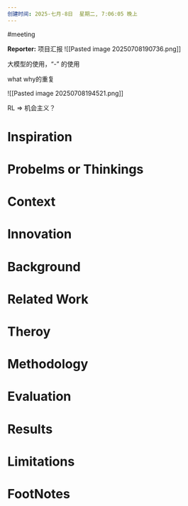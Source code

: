 ```yaml
---
创建时间: 2025-七月-8日  星期二, 7:06:05 晚上
---
```

#meeting 

**Reporter:** 项目汇报
![[Pasted image 20250708190736.png]]


大模型的使用，“-” 的使用

what why的重复

![[Pasted image 20250708194521.png]]


RL $\Longrightarrow$ 机会主义？

# Inspiration
# Probelms or Thinkings 
# Context
# Innovation
# Background
# Related Work
# Theroy
# Methodology
# Evaluation
# Results
# Limitations
# FootNotes
